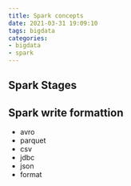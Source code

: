 ```yaml
---
title: Spark concepts
date: 2021-03-31 19:09:10
tags: bigdata
categories:
- bigdata
- spark
---
```


## Spark Stages

## Spark write formattion

* avro
* parquet
* csv
* jdbc
* json
* format